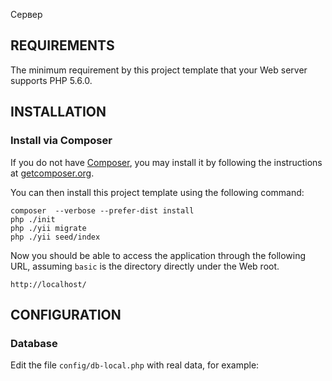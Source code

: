 Сервер

REQUIREMENTS
------------

The minimum requirement by this project template that your Web server supports PHP 5.6.0.


INSTALLATION
------------

### Install via Composer

If you do not have [Composer](http://getcomposer.org/), you may install it by following the instructions
at [getcomposer.org](http://getcomposer.org/doc/00-intro.md#installation-nix).

You can then install this project template using the following command:

~~~
composer  --verbose --prefer-dist install
php ./init 
php ./yii migrate 
php ./yii seed/index
~~~

Now you should be able to access the application through the following URL, assuming `basic` is the directory
directly under the Web root.

~~~
http://localhost/
~~~


CONFIGURATION
-------------

### Database

Edit the file `config/db-local.php` with real data, for example:




